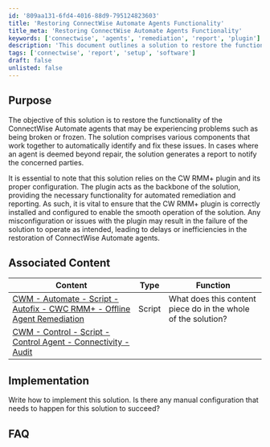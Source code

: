 ```yaml
---
id: '809aa131-6fd4-4016-88d9-795124823603'
title: 'Restoring ConnectWise Automate Agents Functionality'
title_meta: 'Restoring ConnectWise Automate Agents Functionality'
keywords: ['connectwise', 'agents', 'remediation', 'report', 'plugin']
description: 'This document outlines a solution to restore the functionality of ConnectWise Automate agents that may be broken or frozen. It details the components involved in automatically identifying and fixing issues, as well as the importance of the CW RMM+ plugin for successful implementation.'
tags: ['connectwise', 'report', 'setup', 'software']
draft: false
unlisted: false
---
```


## Purpose

The objective of this solution is to restore the functionality of the ConnectWise Automate agents that may be experiencing problems such as being broken or frozen. The solution comprises various components that work together to automatically identify and fix these issues. In cases where an agent is deemed beyond repair, the solution generates a report to notify the concerned parties.

It is essential to note that this solution relies on the CW RMM+ plugin and its proper configuration. The plugin acts as the backbone of the solution, providing the necessary functionality for automated remediation and reporting. As such, it is vital to ensure that the CW RMM+ plugin is correctly installed and configured to enable the smooth operation of the solution. Any misconfiguration or issues with the plugin may result in the failure of the solution to operate as intended, leading to delays or inefficiencies in the restoration of ConnectWise Automate agents.

## Associated Content

| Content                                                                                       | Type   | Function                                               |
|-----------------------------------------------------------------------------------------------|--------|-------------------------------------------------------|
| [CWM - Automate - Script - Autofix - CWC RMM+ - Offline Agent Remediation](<../cwa/scripts/Autofix - CWC RMM+ - Offline Agent Remediation.md>) | Script | What does this content piece do in the whole of the solution? |
| [CWM - Control - Script - Control Agent - Connectivity - Audit](<../cwa/scripts/ScreenConnect Client - Connectivity - Audit.md>)          |        |                                                       |

## Implementation

Write how to implement this solution. Is there any manual configuration that needs to happen for this solution to succeed?

## FAQ


